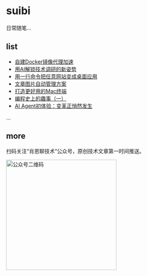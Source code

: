 # suibi
日常随笔...

## list
- [自建Docker镜像代理加速](./article/自建Docker镜像代理加速.md)
- [用AI解锁技术调研的新姿势](./article/用AI解锁技术调研的新姿势.md)
- [用一行命令把任意网站变成桌面应用](./article/用一行命令把任意网站变成桌面应用.md)
- [文章图片自动管理方案](./article/文章图片自动管理方案.md)
- [打造更好用的Mac终端](./article/打造更好用的Mac终端.md)
- [编程史上的趣事（一）](./article/编程史上的趣事（一）.md)
- [AI Agent初体验：变革正悄然发生](./article/AI%20Agent初体验：变革正悄然发生.md)


...

## more
扫码关注“肖恩聊技术”公众号，原创技术文章第一时间推送。

<img src="https://cdn.jsdelivr.net/gh/Xiaoxie1994/images/images/20241103221454.png" alt="公众号二维码" width="300">

